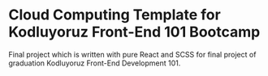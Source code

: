 # Cloud Computing Template for Kodluyoruz Front-End 101 Bootcamp

Final project which is written with pure React and SCSS for final project of graduation Kodluyoruz Front-End Development 101.
